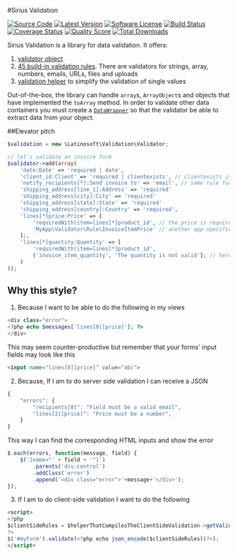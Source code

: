 #Sirius Validation

[![Source Code](http://img.shields.io/badge/source-siriusphp/validation-blue.svg?style=flat-square)](https://github.com/siriusphp/validation)
[![Latest Version](https://img.shields.io/packagist/v/siriusphp/validation.svg?style=flat-square)](https://github.com/siriusphp/validation/releases)
[![Software License](https://img.shields.io/badge/license-MIT-brightgreen.svg?style=flat-square)](https://github.com/siriusphp/validation/blob/master/LICENSE)
[![Build Status](https://img.shields.io/travis/siriusphp/validation/master.svg?style=flat-square)](https://travis-ci.org/siriusphp/validation)
[![Coverage Status](https://img.shields.io/scrutinizer/coverage/g/siriusphp/validation.svg?style=flat-square)](https://scrutinizer-ci.com/g/siriusphp/validation/code-structure)
[![Quality Score](https://img.shields.io/scrutinizer/g/siriusphp/validation.svg?style=flat-square)](https://scrutinizer-ci.com/g/siriusphp/validation)
[![Total Downloads](https://img.shields.io/packagist/dt/siriusphp/validation.svg?style=flat-square)](https://packagist.org/packages/siriusphp/validation)

Sirius Validation is a library for data validation. It offers:

1. [validator object](validator.md)
2. [45 build-in validation rules](validation_rules.md). There are validators for strings, array, numbers, emails, URLs, files and uploads
3. [validation helper](validation_helper.md) to simplify the validation of single values

Out-of-the-box, the library can handle `array`s, `ArrayObject`s and objects that have implemented the `toArray` method.
In order to validate other data containers you must create a [`DataWrapper`](https://github.com/siriusphp/validation/blob/master/src/Validation/DataWrapper/WrapperInterface.php) so that the validator be able to extract data from your object.

##Elevator pitch

```php
$validation = new \Latinosoft\Validation\Validator;

// let's validate an invoice form
$validator->add(array(
    'date:Date' => 'required | date',
	'client_id:Client' => 'required | clientexists', // clientexists is an app-specific rule
	'notify_recipients[*]:Send invoice to' => 'email', // same rule for an array of items
	'shipping_address[line_1]:Address' => 'required'
	'shipping_address[city]:City' => 'required'
	'shipping_address[state]:State' => 'required'
	'shipping_address[country]:Country' => 'required',
	'lines[*]price:Price' => [
	    'requiredWith(item=lines[*]product_id', // the price is required only if a product was selected
	    'MyApp\Validator\Rule\InvoiceItemPrice' // another app-specific rule, specified as a class
	];,
	'lines[*]quantity:Quantity' => [
	    'requiredWith(item=lines[*]product_id',
	    ('invoice_item_quantity', 'The quantity is not valid']; // here we have a custom error message
	)
));
```

## Why this style? 

1. Because I want to be able to do the following in my views
```php
<div class="error">
<?php echo $messages['lines[0][price]']; ?>
</div>
```
This may seem counter-productive but remember that your forms' input fields may look like this
```html
<input name="lines[0][price]" value="abc">
```

2. Because, If I am to do server side validation I can receive a JSON
```javascript
{
	"errors": {
		"recipients[0]": "Field must be a valid email",
		"lines[2][price]": "Price must be a number",
	}
}
```
This way I can find the corresponding HTML inputs and show the error
```javascript
$.each(errors, function(message, field) {
	$('[name="' + field + '"]')
		.parents('div.control')
		.addClass('error')
		.append('<div class="error">'+message+'</div>');	
});
```

3. If I am to do client-side validation I want to do the following
```html
<script>
<?php
$clientSideRules = $helperThatCompilesTheClientSideValidation->getValidationRules($validator);
?>
$('#myForm').validate(<?php echo json_encode($clientSideRules))?>);
</script>
```

